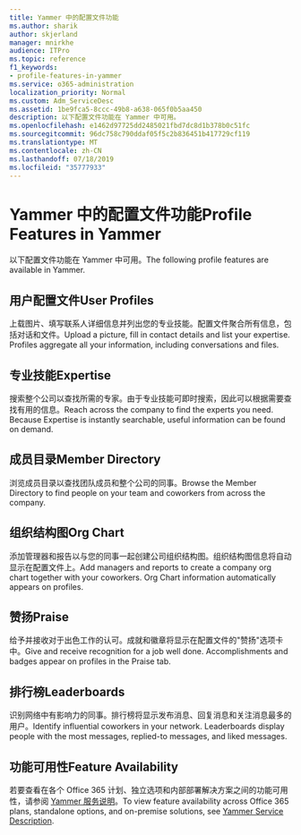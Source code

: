 ```yaml
---
title: Yammer 中的配置文件功能
ms.author: sharik
author: skjerland
manager: mnirkhe
audience: ITPro
ms.topic: reference
f1_keywords:
- profile-features-in-yammer
ms.service: o365-administration
localization_priority: Normal
ms.custom: Adm_ServiceDesc
ms.assetid: 1be9fca5-8ccc-49b8-a638-065f0b5aa450
description: 以下配置文件功能在 Yammer 中可用。
ms.openlocfilehash: e1462d97725dd2485021fbd7dc8d1b378b0c51fc
ms.sourcegitcommit: 96dc758c790ddaf05f5c2b836451b417729cf119
ms.translationtype: MT
ms.contentlocale: zh-CN
ms.lasthandoff: 07/18/2019
ms.locfileid: "35777933"
---
```

# <a name="profile-features-in-yammer"></a><span data-ttu-id="d6266-103">Yammer 中的配置文件功能</span><span class="sxs-lookup"><span data-stu-id="d6266-103">Profile Features in Yammer</span></span>

<span data-ttu-id="d6266-104">以下配置文件功能在 Yammer 中可用。</span><span class="sxs-lookup"><span data-stu-id="d6266-104">The following profile features are available in Yammer.</span></span>
  
## <a name="user-profiles"></a><span data-ttu-id="d6266-105">用户配置文件</span><span class="sxs-lookup"><span data-stu-id="d6266-105">User Profiles</span></span>
<span data-ttu-id="d6266-106"><a name="bkmk_UserProfiles"> </a></span><span class="sxs-lookup"><span data-stu-id="d6266-106"></span></span>

<span data-ttu-id="d6266-p101">上载图片、填写联系人详细信息并列出您的专业技能。配置文件聚合所有信息，包括对话和文件。</span><span class="sxs-lookup"><span data-stu-id="d6266-p101">Upload a picture, fill in contact details and list your expertise. Profiles aggregate all your information, including conversations and files.</span></span>
  
## <a name="expertise"></a><span data-ttu-id="d6266-109">专业技能</span><span class="sxs-lookup"><span data-stu-id="d6266-109">Expertise</span></span>
<span data-ttu-id="d6266-110"><a name="bkmk_Expertise"> </a></span><span class="sxs-lookup"><span data-stu-id="d6266-110"></span></span>

<span data-ttu-id="d6266-p102">搜索整个公司以查找所需的专家。由于专业技能可即时搜索，因此可以根据需要查找有用的信息。</span><span class="sxs-lookup"><span data-stu-id="d6266-p102">Reach across the company to find the experts you need. Because Expertise is instantly searchable, useful information can be found on demand.</span></span>
  
## <a name="member-directory"></a><span data-ttu-id="d6266-113">成员目录</span><span class="sxs-lookup"><span data-stu-id="d6266-113">Member Directory</span></span>
<span data-ttu-id="d6266-114"><a name="bkmk_MemberDirectory"> </a></span><span class="sxs-lookup"><span data-stu-id="d6266-114"></span></span>

<span data-ttu-id="d6266-115">浏览成员目录以查找团队成员和整个公司的同事。</span><span class="sxs-lookup"><span data-stu-id="d6266-115">Browse the Member Directory to find people on your team and coworkers from across the company.</span></span>
  
## <a name="org-chart"></a><span data-ttu-id="d6266-116">组织结构图</span><span class="sxs-lookup"><span data-stu-id="d6266-116">Org Chart</span></span>
<span data-ttu-id="d6266-117"><a name="bkmk_OrgChart"> </a></span><span class="sxs-lookup"><span data-stu-id="d6266-117"></span></span>

<span data-ttu-id="d6266-p103">添加管理器和报告以与您的同事一起创建公司组织结构图。组织结构图信息将自动显示在配置文件上。</span><span class="sxs-lookup"><span data-stu-id="d6266-p103">Add managers and reports to create a company org chart together with your coworkers. Org Chart information automatically appears on profiles.</span></span>
  
## <a name="praise"></a><span data-ttu-id="d6266-120">赞扬</span><span class="sxs-lookup"><span data-stu-id="d6266-120">Praise</span></span>
<span data-ttu-id="d6266-121"><a name="bkmk_Praise"> </a></span><span class="sxs-lookup"><span data-stu-id="d6266-121"></span></span>

<span data-ttu-id="d6266-p104">给予并接收对于出色工作的认可。成就和徽章将显示在配置文件的"赞扬"选项卡中。</span><span class="sxs-lookup"><span data-stu-id="d6266-p104">Give and receive recognition for a job well done. Accomplishments and badges appear on profiles in the Praise tab.</span></span>
  
## <a name="leaderboards"></a><span data-ttu-id="d6266-124">排行榜</span><span class="sxs-lookup"><span data-stu-id="d6266-124">Leaderboards</span></span>
<span data-ttu-id="d6266-125"><a name="bkmk_Leaderboards"> </a></span><span class="sxs-lookup"><span data-stu-id="d6266-125"></span></span>

<span data-ttu-id="d6266-p105">识别网络中有影响力的同事。排行榜将显示发布消息、回复消息和关注消息最多的用户。</span><span class="sxs-lookup"><span data-stu-id="d6266-p105">Identify influential coworkers in your network. Leaderboards display people with the most messages, replied-to messages, and liked messages.</span></span>
  
## <a name="feature-availability"></a><span data-ttu-id="d6266-128">功能可用性</span><span class="sxs-lookup"><span data-stu-id="d6266-128">Feature Availability</span></span>
<span data-ttu-id="d6266-129"><a name="bkmk_Leaderboards"> </a></span><span class="sxs-lookup"><span data-stu-id="d6266-129"></span></span>

<span data-ttu-id="d6266-130">若要查看在各个 Office 365 计划、独立选项和内部部署解决方案之间的功能可用性，请参阅 [Yammer 服务说明](yammer-service-description.md)。</span><span class="sxs-lookup"><span data-stu-id="d6266-130">To view feature availability across Office 365 plans, standalone options, and on-premise solutions, see [Yammer Service Description](yammer-service-description.md).</span></span>
  

